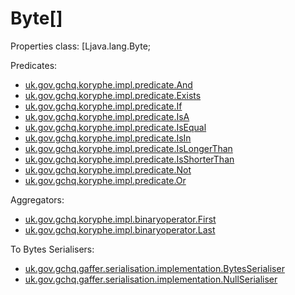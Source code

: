 # Byte[]

Properties class: [Ljava.lang.Byte;


Predicates:

- [uk.gov.gchq.koryphe.impl.predicate.And](ref://../../../javadoc/koryphe/uk/gov/gchq/koryphe/impl/predicate/And.html)
- [uk.gov.gchq.koryphe.impl.predicate.Exists](ref://../../../javadoc/koryphe/uk/gov/gchq/koryphe/impl/predicate/Exists.html)
- [uk.gov.gchq.koryphe.impl.predicate.If](ref://../../../javadoc/koryphe/uk/gov/gchq/koryphe/impl/predicate/If.html)
- [uk.gov.gchq.koryphe.impl.predicate.IsA](ref://../../../javadoc/koryphe/uk/gov/gchq/koryphe/impl/predicate/IsA.html)
- [uk.gov.gchq.koryphe.impl.predicate.IsEqual](ref://../../../javadoc/koryphe/uk/gov/gchq/koryphe/impl/predicate/IsEqual.html)
- [uk.gov.gchq.koryphe.impl.predicate.IsIn](ref://../../../javadoc/koryphe/uk/gov/gchq/koryphe/impl/predicate/IsIn.html)
- [uk.gov.gchq.koryphe.impl.predicate.IsLongerThan](ref://../../../javadoc/koryphe/uk/gov/gchq/koryphe/impl/predicate/IsLongerThan.html)
- [uk.gov.gchq.koryphe.impl.predicate.IsShorterThan](ref://../../../javadoc/koryphe/uk/gov/gchq/koryphe/impl/predicate/IsShorterThan.html)
- [uk.gov.gchq.koryphe.impl.predicate.Not](ref://../../../javadoc/koryphe/uk/gov/gchq/koryphe/impl/predicate/Not.html)
- [uk.gov.gchq.koryphe.impl.predicate.Or](ref://../../../javadoc/koryphe/uk/gov/gchq/koryphe/impl/predicate/Or.html)


Aggregators:

- [uk.gov.gchq.koryphe.impl.binaryoperator.First](ref://../../../javadoc/koryphe/uk/gov/gchq/koryphe/impl/binaryoperator/First.html)
- [uk.gov.gchq.koryphe.impl.binaryoperator.Last](ref://../../../javadoc/koryphe/uk/gov/gchq/koryphe/impl/binaryoperator/Last.html)


To Bytes Serialisers:

- [uk.gov.gchq.gaffer.serialisation.implementation.BytesSerialiser](ref://../../../javadoc/gaffer/uk/gov/gchq/gaffer/serialisation/implementation/BytesSerialiser.html)
- [uk.gov.gchq.gaffer.serialisation.implementation.NullSerialiser](ref://../../../javadoc/gaffer/uk/gov/gchq/gaffer/serialisation/implementation/NullSerialiser.html)

